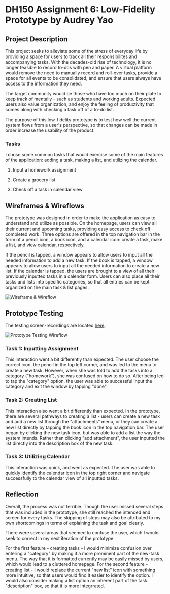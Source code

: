 # DH150 Assignment 6: Low-Fidelity Prototype by Audrey Yao

## Project Description

This project seeks to alleviate some of the stress of everyday life by providing a space for users to track all their responsibilites and accompanying tasks. With the decades-old rise of technology, it is no longer feasible to record to-dos with pen and paper. A virtual platform would remove the need to manually record and roll-over tasks, provide a space for all events to be consolidated, and  ensure that users always have access to the information they need. 

The target community would be those who have too much on their plate to keep track of mentally - such as students and working adults. Expected users also value organization, and enjoy the feeling of productivity that comes along with checking a task off of a to-do list. 

The purpose of this low-fidelity prototype is to test how well the current system flows from a user's perspective, so that changes can be made in order increase the usability of the product. 

### Tasks 

I chose some common tasks that would exercise some of the main features of the application: adding a task, making a list, and utilizing the calendar.

1) Input a homework assignment

2) Create a grocery list

3) Check off a task in calendar view 

## Wireframes & Wireflows

The prototype was designed in order to make the application as easy to understand and utilize as possible. On the homepage, users can view all their current and upcoming tasks, providing easy access to check off completed work. Three options are offered in the top navigation bar in the form of a pencil icon, a book icon, and a calendar icon: create a task, make a list, and view calendar, respectively. 

If the pencil is tapped, a window appears to allow users to input all the needed information to add a new task. If the book is tapped, a window appears to allow users to input all the needed information to create a new list. If the calendar is tapped, the users are brought to a view of all their previously inputted tasks in a calendar form. Users can also place all their tasks and lists into specific categories, so that all entries can be kept organized on the main task & list pages. 

<img src="https://user-images.githubusercontent.com/57603794/99461476-c0f80180-28e6-11eb-8769-a5dfef35db0d.jpg" alt="Wireframe & Wireflow">

## Prototype Testing

The testing screen-recordings are located <a href="https://drive.google.com/drive/folders/1o0hT2pt_vtErtl1khGPjDAzT-88OPs45?usp=sharing">here</a>.

<img src="https://user-images.githubusercontent.com/57603794/99464364-ce17ef00-28ec-11eb-9184-1b0c9a5155b3.jpg" alt="Prototype Testing Wireflow">

### Task 1: Inputting Assignment

This interaction went a bit differently than expected. The user choose the correct icon, the pencil in the top left corner, and was led to the menu to create a new task. However, when she was told to add the tasks into a category ("homework"), she was confused on how to do so. After being led to tap the "category" option, the user was able to successful input the category and exit the window by tapping "done". 

### Task 2: Creating List

This interaction also went a bit differently than expected. In the prototype, there are several pathways to creating a list - users can create a new task and add a new list through the "attachments" menu, or they can create a new list directly by tapping the book icon in the top navigation bar. The user began by clicking the new task icon, but was able to add a list the way the system intends. Rather than clicking "add attachment", the user inputted the list directly into the description box of the new task.

### Task 3: Utilizing Calendar

This interaction was quick, and went as expected. The user was able to quickly identify the calendar icon in the top right corner and navigate successfully to the calendar view of all inputted tasks.

## Reflection

Overall, the process was not terrible. Though the user missed several steps that was included in the prototype, she still reached the intended end screen for every tasks. The skipping of steps may also be attributed to my own shortcomings in terms of explaining the task and goal clearly. 

There were several areas that seemed to confuse the user, which I would seek to correct in my next iteration of the prototype.

For the first feature - creating tasks - I would minimize confusion over entering a "category" by making it a more prominent part of the new-task menu. The way that it is formatted currently may be easily missed by users, which would lead to a cluttered homepage. For the second feature - creating list - I would replace the current "new list" icon with something more intuitive, so that users would find it easier to identify the option. I would also consider making a list option an inherent part of the task "description" box, so that it is more integrrated.
